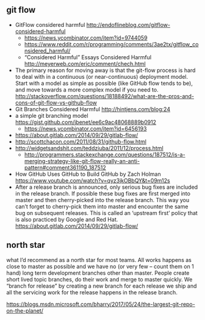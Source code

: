 
## git flow

- GitFlow considered harmful http://endoflineblog.com/gitflow-considered-harmful
  - https://news.ycombinator.com/item?id=9744059
  - https://www.reddit.com/r/programming/comments/3ae2tx/gitflow_considered_harmful/
  - “Considered Harmful” Essays Considered Harmful http://meyerweb.com/eric/comment/chech.html
- The primary reason for moving away is that the git-flow process is hard to deal with in a continuous (or near-continuous) deployment model.
  Start with a model as simple as possible (like GitHub flow tends to be), and move towards a more complex model if you need to.   http://stackoverflow.com/questions/18188492/what-are-the-pros-and-cons-of-git-flow-vs-github-flow
- Git Branches Considered Harmful http://hintjens.com/blog:24
- a simple git branching model https://gist.github.com/jbenet/ee6c9ac48068889b0912
  - https://news.ycombinator.com/item?id=6456193
- https://about.gitlab.com/2014/09/29/gitlab-flow/
- http://scottchacon.com/2011/08/31/github-flow.html
- http://widgetsandshit.com/teddziuba/2011/12/process.html
  - http://programmers.stackexchange.com/questions/187512/is-a-merging-strategy-like-git-flow-really-an-anti-pattern#comment361190_187512
- How GitHub Uses GitHub to Build GitHub by Zach Holman https://www.youtube.com/watch?v=qyz3jkOBbQY&t=09m12s
- After a release branch is announced, only serious bug fixes are included in the release branch. If possible these bug fixes are first merged into master and then cherry-picked into the release branch. This way you can’t forget to cherry-pick them into master and encounter the same bug on subsequent releases. This is called an ‘upstream first’ policy that is also practiced by Google and Red Hat. https://about.gitlab.com/2014/09/29/gitlab-flow/

## north star

what I’d recommend as a north star for most teams. All works happens as close to master as possible and we have no (or very few – count them on 1 hand) long term development branches other than master. People create short lived topic branches, do their work and merge to master quickly. We “branch for release” by creating a new branch for each release we ship and all the servicing work for the release happens in the release branch.

https://blogs.msdn.microsoft.com/bharry/2017/05/24/the-largest-git-repo-on-the-planet/
